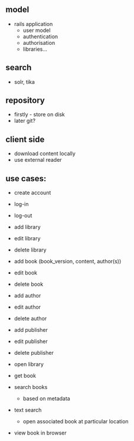 ## model
* rails application 
	* user model
	* authentication
	* authorisation
	* libraries...

## search
* solr, tika 

## repository
* firstly - store on disk
* later git?

## client side 
* download content locally
* use external reader  

## use cases:
* create account
* log-in 
* log-out
* add library
* edit library
* delete library
* add book (book_version, content, author(s))
* edit book
* delete book
* add author
* edit author
* delete author
* add publisher
* edit publisher
* delete publisher
* open library
* get book
* search books
	* based on metadata

* text search
	* open associated book at particular location
* view book in browser
